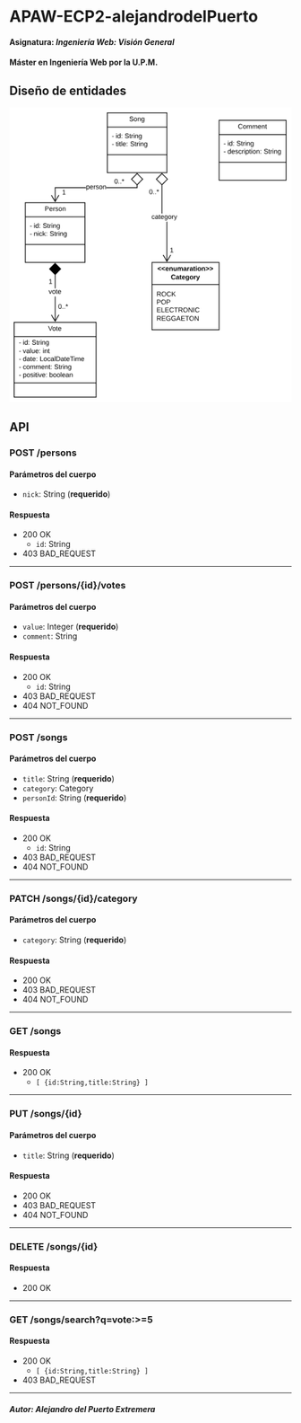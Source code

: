 # APAW-ECP2-alejandrodelPuerto
#### Asignatura: *Ingeniería Web: Visión General*
#### Máster en Ingeniería Web por la U.P.M.

## Diseño de entidades
 
![ClassDiagram](https://github.com/alexdelpuerto/APAW-ECP2-alejandrodelPuerto/blob/master/docs/ClassDiagram.PNG)

## API
### POST /persons
#### Parámetros del cuerpo
- `nick`: String (**requerido**)
#### Respuesta
- 200 OK 
  - `id`: String
- 403 BAD_REQUEST
---
### POST /persons/{id}/votes
#### Parámetros del cuerpo
- `value`: Integer (**requerido**)
- `comment`: String
#### Respuesta
- 200 OK 
    - `id`: String
- 403 BAD_REQUEST
- 404 NOT_FOUND
---
### POST /songs
#### Parámetros del cuerpo
- `title`: String (**requerido**)
- `category`: Category
- `personId`: String (**requerido**)
#### Respuesta
- 200 OK 
  - `id`: String
- 403 BAD_REQUEST
- 404 NOT_FOUND
---
### PATCH /songs/{id}/category
#### Parámetros del cuerpo
- `category`: String (**requerido**)
#### Respuesta
- 200 OK 
- 403 BAD_REQUEST
- 404 NOT_FOUND
---
### GET /songs
#### Respuesta
- 200 OK 
  - `[ {id:String,title:String} ]`
---
### PUT /songs/{id}
#### Parámetros del cuerpo
- `title`: String (**requerido**)
#### Respuesta
- 200 OK 
- 403 BAD_REQUEST
- 404 NOT_FOUND
---
### DELETE /songs/{id}
#### Respuesta
- 200 OK 
---
### GET /songs/search?q=vote:>=5
#### Respuesta
- 200 OK
  - `[ {id:String,title:String} ]`
- 403 BAD_REQUEST
---
##### Autor: Alejandro del Puerto Extremera
